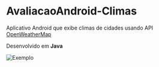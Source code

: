 # AvaliacaoAndroid-Climas

Aplicativo Android que exibe climas de cidades usando API [OpenWeatherMap](https://openweathermap.org/)

Desenvolvido em <b>Java</b>


![Exemplo](https://i.imgur.com/XQX1UgQ.png)
